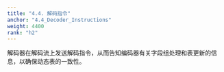 ```yaml
---
title: "4.4. 解码指令"
anchor: "4.4_Decoder_Instructions"
weight: 4400
rank: "h2"
---
```


解码器在解码流上发送解码指令，从而告知编码器有关字段组处理和表更新的信息，以确保动态表的一致性。

